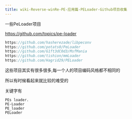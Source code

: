 ```yaml
---
title: wiki-Reverse-winRe-PE-应用篇-PELoader-Github项目收集
---
```



一些PeLoader项目

https://github.com/topics/pe-loader

```c++
https://github.com/hasherezade/libpeconv
https://github.com/potats0/PeLoader
https://github.com/G1ft3dC0d3/MsfMania
https://github.com/tishion/mmLoader
https://github.com/Hagrid29/PELoader
```



这些项目其实有很多很多,每一个人的项目编码风格都不相同的

所以有时候看起来就比较的难受的



关键字有

``` 
PEs loader.
PE-Loader
PE_loader
PELoader
```

